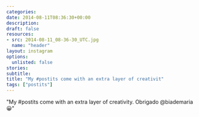 ```yaml
---
categories:
date: 2014-08-11T08:36:30+00:00
description:
draft: false
resources:
- src: 2014-08-11_08-36-30_UTC.jpg
  name: "header"
layout: instagram
options:
  unlisted: false
stories:
subtitle:
title: "My #postits come with an extra layer of creativit"
tags: ["postits"]
---
```


"My #postits come with an extra layer of creativity. Obrigado @biademaria 😀"
